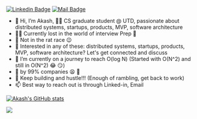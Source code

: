 <space><space> [![Linkedin Badge](https://img.shields.io/badge/-Akash%20Ramasamudra%20Basavaraj%20-blue?style=flat&labelColor=0e76a8&logo=linkedin&logoColor=white)](https://www.linkedin.com/in/akash-rb/ "Connect on Linkedin") <space><space> [![Mail Badge](https://img.shields.io/badge/-Akash%20Ramasamudra%20Basavaraj%20-red?style=flat&labelColor=c0392b&logo=gmail&logoColor=white)](mailto:rbakashcs@gmail.com " Gmail")

- 👋 Hi, I’m Akash, :man_student: CS graduate student @ UTD, passionate about distributed systems, startups, products, MVP, software architecture
- 🏃‍♂️ Currently lost in the world of interview Prep 🏃
- 🐀 Not in the rat race 😉
- 👀 Interested in any of these: distributed systems, startups, products, MVP, software architecture? Let's get connected and discuss
- 🌱 I’m currently on a journey to reach O(log N) (Started with O(N^2) and still in O(N^2) 😂 😏)
- 👻 by 99% companies 😫 🤞
- 💪 Keep building and hustle!!! (Enough of rambling, get back to work)
- 📫 Best way to reach out is through Linked-in, Email

[![Akash's GitHub stats](https://github-readme-stats.vercel.app/api?username=rbakash)](https://github.com/rbakash?tab=repositories)

![](https://komarev.com/ghpvc/?username=rbakash&color=green)
<!---
rbakash/rbakash is a ✨ special ✨ repository because its `README.md` (this file) appears on your GitHub profile.
You can click the Preview link to take a look at your changes.
--->
